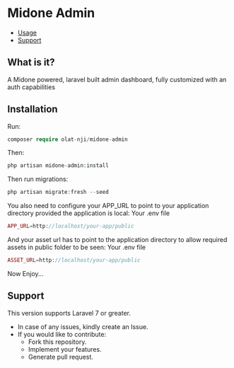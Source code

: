 # Midone Admin


- [Usage](#usage)
- [Support](#support)

    
<a name="introduction"></a>
## What is it?

A Midone powered, laravel built admin dashboard, fully customized with an auth capabilities



<a name="usage"></a>
## Installation

Run:

```php
composer require olat-nji/midone-admin
```

Then:


```php
php artisan midone-admin:install
```

Then run migrations:

```php
php artisan migrate:fresh --seed
```
You also need to configure your APP_URL to point to your application directory provided the application is local:
Your .env file
```php
APP_URL=http://localhost/your-app/public
```
And your asset url has to point to the application directory to allow required assets in public folder to be seen:
Your .env file

```php
ASSET_URL=http://localhost/your-app/public
```


Now Enjoy...
## Support

This version supports Laravel 7 or greater.
* In case of any issues, kindly create an Issue.
* If you would like to contribute:
  * Fork this repository.
  * Implement your features.
  * Generate pull request.
 